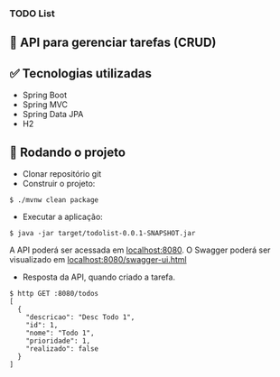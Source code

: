 ### TODO List

<h2>
    🚀 API para gerenciar tarefas (CRUD)
</h2>


<h2>
    ✅ Tecnologias utilizadas
</h2>

- Spring Boot
- Spring MVC
- Spring Data JPA
- H2



## 🎲 Rodando o projeto

- Clonar repositório git
- Construir o projeto:
```
$ ./mvnw clean package
```
- Executar a aplicação:
```
$ java -jar target/todolist-0.0.1-SNAPSHOT.jar
```

A API poderá ser acessada em [localhost:8080](http://localhost:8080).
O Swagger poderá ser visualizado em [localhost:8080/swagger-ui.html](http://localhost:8080/swagger-ui.html)


- Resposta da API, quando criado a tarefa.

```
$ http GET :8080/todos
[
  {
    "descricao": "Desc Todo 1",
    "id": 1,
    "nome": "Todo 1",
    "prioridade": 1,
    "realizado": false
  }
]
```